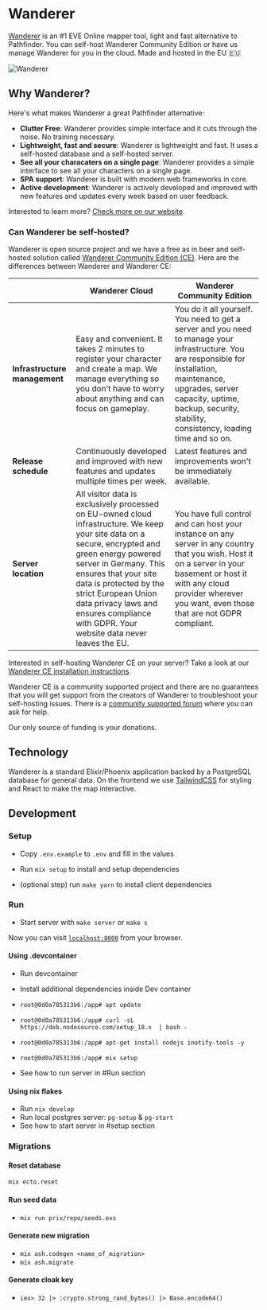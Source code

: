 # Wanderer

[Wanderer](https://wanderer.ltd/) is an #1 EVE Online mapper tool, light and fast alternative to Pathfinder. You can self-host Wanderer Community Edition or have us manage Wanderer for you in the cloud. Made and hosted in the EU 🇪🇺

![Wanderer](https://wanderer.ltd/images/news/09-10-map-features-guide/cover.png)

## Why Wanderer?

Here's what makes Wanderer a great Pathfinder alternative:

- **Clutter Free**: Wanderer provides simple interface and it cuts through the noise. No training necessary.
- **Lightweight, fast and secure**: Wanderer is lightweight and fast. It uses a self-hosted database and a self-hosted server.
- **See all your characaters on a single page**: Wanderer provides a simple interface to see all your characters on a single page.
- **SPA support**: Wanderer is built with modern web frameworks in core.
- **Active development**: Wanderer is actively developed and improved with new features and updates every week based on user feedback.

Interested to learn more? [Check more on our website](https://wanderer.ltd/news).

### Can Wanderer be self-hosted?

Wanderer is open source project and we have a free as in beer and self-hosted solution called [Wanderer Community Edition (CE)](https://wanderer.ltd/news/community-edition). Here are the differences between Wanderer and Wanderer CE:

|                               | Wanderer Cloud                                                                                                                                                                                                                                                                                                                              | Wanderer Community Edition                                                                                                                                                                                                                           |
| ----------------------------- | ------------------------------------------------------------------------------------------------------------------------------------------------------------------------------------------------------------------------------------------------------------------------------------------------------------------------------------------- | ---------------------------------------------------------------------------------------------------------------------------------------------------------------------------------------------------------------------------------------------------- |
| **Infrastructure management** | Easy and convenient. It takes 2 minutes to register your character and create a map. We manage everything so you don’t have to worry about anything and can focus on gameplay.                                                                                                                                                              | You do it all yourself. You need to get a server and you need to manage your infrastructure. You are responsible for installation, maintenance, upgrades, server capacity, uptime, backup, security, stability, consistency, loading time and so on. |
| **Release schedule**          | Continuously developed and improved with new features and updates multiple times per week.                                                                                                                                                                                                                                                  | Latest features and improvements won't be immediately available.                                                                                                                                                                                     |
| **Server location**           | All visitor data is exclusively processed on EU-owned cloud infrastructure. We keep your site data on a secure, encrypted and green energy powered server in Germany. This ensures that your site data is protected by the strict European Union data privacy laws and ensures compliance with GDPR. Your website data never leaves the EU. | You have full control and can host your instance on any server in any country that you wish. Host it on a server in your basement or host it with any cloud provider wherever you want, even those that are not GDPR compliant.                      |

Interested in self-hosting Wanderer CE on your server? Take a look at our [Wanderer CE installation instructions](https://github.com/wanderer-industries/community-edition/).

Wanderer CE is a community supported project and there are no guarantees that you will get support from the creators of Wanderer to troubleshoot your self-hosting issues. There is a [community supported forum](https://github.com/orgs/wanderer-industries/discussions/4) where you can ask for help.

Our only source of funding is your donations.

## Technology

Wanderer is a standard Elixir/Phoenix application backed by a PostgreSQL database for general data. On the frontend we use [TailwindCSS](https://tailwindcss.com/) for styling and React to make the map interactive.

## Development

### Setup

- Copy `.env.example` to `.env` and fill in the values

- Run `mix setup` to install and setup dependencies
- (optional step) run `make yarn` to install client dependencies

### Run

- Start server with `make server` or `make s`

Now you can visit [`localhost:8000`](http://localhost:8000) from your browser.

#### Using .devcontainer

- Run devcontainer
- Install additional dependencies inside Dev container
- `root@0d0a785313b6:/app# apt update`
- `root@0d0a785313b6:/app# curl -sL https://deb.nodesource.com/setup_18.x  | bash -`
- `root@0d0a785313b6:/app# apt-get install nodejs inotify-tools -y`
- `root@0d0a785313b6:/app# mix setup`

- See how to run server in #Run section

#### Using nix flakes

- Run `nix develop`
- Run local postgres server: `pg-setup` & `pg-start`
- See how to start server in #setup section

### Migrations

#### Reset database

`mix ecto.reset`

#### Run seed data

- `mix run priv/repo/seeds.exs`

#### Generate new migration

- `mix ash.codegen <name_of_migration>`
- `mix ash.migrate`

#### Generate cloak key

- `iex> 32 |> :crypto.strong_rand_bytes() |> Base.encode64()`
